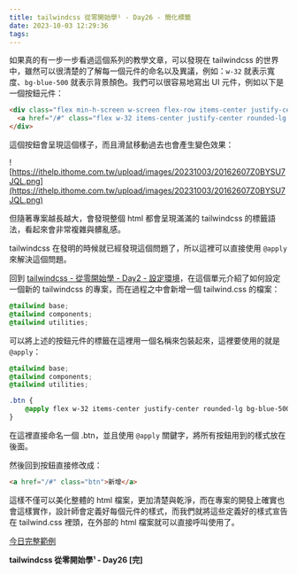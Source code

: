 ```yaml
---
title: tailwindcss 從零開始學¹ - Day26 - 簡化標籤
date: 2023-10-03 12:29:36
tags:
---
```

如果真的有一步一步看過這個系列的教學文章，可以發現在 tailwindcss 的世界中，雖然可以很清楚的了解每一個元件的命名以及異議，例如：`w-32` 就表示寬度、`bg-blue-500` 就表示背景顏色。我們可以很容易地寫出 UI 元件，例如以下是一個按鈕元件：

```html
<div class="flex min-h-screen w-screen flex-row items-center justify-center gap-4">
  <a href="/#" class="flex w-32 items-center justify-center rounded-lg bg-blue-500 px-4 py-2 text-sm font-medium text-white hover:bg-blue-700">新增</a>
</div>
```

這個按鈕會呈現這個樣子，而且滑鼠移動過去也會產生變色效果：

![https://ithelp.ithome.com.tw/upload/images/20231003/20162607Z0BYSU7JQL.png](https://ithelp.ithome.com.tw/upload/images/20231003/20162607Z0BYSU7JQL.png)

但隨著專案越長越大，會發現整個 html 都會呈現滿滿的 tailwindcss 的標籤語法，看起來會非常複雜與髒亂感。

tailwindcss 在發明的時候就已經發現這個問題了，所以這裡可以直接使用 `@apply` 來解決這個問題。

回到 [tailwindcss - 從零開始學 - Day2 - 設定環境](https://ithelp.ithome.com.tw/articles/10316208)，在這個單元介紹了如何設定一個新的 tailwindcss 的專案，而在過程之中會新增一個 tailwind.css 的檔案：

```css
@tailwind base;
@tailwind components;
@tailwind utilities;
```

可以將上述的按鈕元件的標籤在這裡用一個名稱來包裝起來，這裡要使用的就是 `@apply`：

```css
@tailwind base;
@tailwind components;
@tailwind utilities;

.btn {
    @apply flex w-32 items-center justify-center rounded-lg bg-blue-500 px-4 py-2 text-sm font-medium text-white hover:bg-blue-700
}
```

在這裡直接命名一個 .btn，並且使用 `@apply` 關鍵字，將所有按鈕用到的樣式放在後面。

然後回到按鈕直接修改成：

```html
<a href="/#" class="btn">新增</a>
```

這樣不僅可以美化整體的 html 檔案，更加清楚與乾淨，而在專案的開發上確實也會這樣實作，設計師會定義好每個元件的樣式，而我們就將這些定義好的樣式宣告在 tailwind.css 裡頭，在外部的 html 檔案就可以直接呼叫使用了。

[今日完整範例](https://play.tailwindcss.com/Y8OdZAU5xE?layout=horizontal)

**tailwindcss 從零開始學¹ - Day26 [完]**